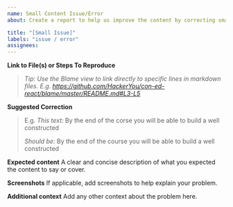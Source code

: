 ```yaml
---
name: Small Content Issue/Error
about: Create a report to help us improve the content by correcting small typos, broken links, formatting issues, and 1-2 line corrections.

title: "[Small Issue]"
labels: "issue / error"
assignees:
---
```


**Link to File(s) or Steps To Reproduce**

> _Tip: Use the Blame view to link directly to specific lines in markdown files.
> E.g. https://github.com/HackerYou/con-ed-react/blame/master/README.md#L3-L5_

**Suggested Correction**

> E.g.
> _This text:_
> By the end of the corse you will be able to build a well constructed
>
> _Should be:_
> By the end of the course you will be able to build a well constructed

**Expected content**
A clear and concise description of what you expected the content to say or cover.

**Screenshots**
If applicable, add screenshots to help explain your problem.

**Additional context**
Add any other context about the problem here.
